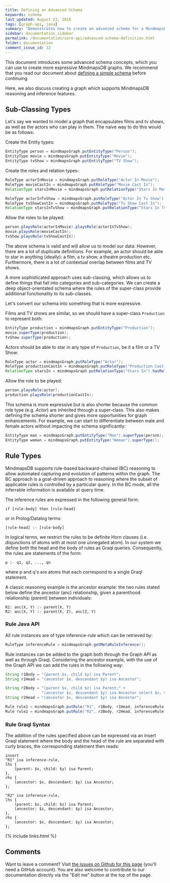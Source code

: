 ```yaml
---
title: Defining an Advanced Schema
keywords: schema
last_updated: August 23, 2016
tags: [graph-api, java]
summary: "Demonstrates how to create an advanced schema for a MindmapsDB knowledge graph."
sidebar: documentation_sidebar
permalink: /documentation/core-api/advanced-schema-definition.html
folder: documentation
comment_issue_id: 22
---
```



This document introduces some advanced schema concepts, which you can use to create more expressive MindmapsDB graphs. We recommend that you read our document about [defining a simple schema](simple-schema-definition.html) before continuing.

Here, we also discuss creating a graph which supports MindmapsDB reasoning and inference features.

## Sub-Classing Types

Let's say we wanted to model a graph that encapsulates films and tv shows, as well as the actors who can play in them. The naive way to do this would be as follows:

Create the Entity types:

```java
EntityType person = mindmapsGraph.putEntityType("Person");
EntityType movie = mindmapsGraph.putEntityType("Movie");
EntityType tvShow = mindmapsGraph.putEntityType("TV Show");
```

Create the roles and relation types:

```java
RoleType actorInMovie = mindmapsGraph.putRoleType("Actor In Movie");
RoleType movieCastIn = mindmapsGraph.putRoleType("Movie Cast In");
RelationType starsInMovie = mindmapsGraph.putRelationType("Stars In Movie").hasRole(actorInMovie).hasRole(movieCastIn);

RoleType actorInTvShow = mindmapsGraph.putRoleType("Actor In Tv Show");
RoleType tvShowCastIn = mindmapsGraph.putRoleType("Tv Show Cast In");
RelationType starsInTvShow = mindmapsGraph.putRelationType("Stars In Tv Show").hasRole(actorInTvShow).hasRole(tvShowCastIn);
```

Allow the roles to be played:

```java
person.playsRole(actorInMovie).playsRole(actorInTvShow);
movie.playsRole(movieCastIn);
tvShow.playsRole(tvShowCastIn);
```

The above schema is valid and will allow us to model our data. However, there are a lot of duplicate definitions. For example, an actor should be able to star in anything (ideally): a film, a tv show, a theatre production etc.  Furthermore, there is a lot of contextual overlap between films and TV shows.

A more sophisticated approach uses sub-classing, which allows us to define things that fall into categories and sub-categories.
We can create a deep object-orientated schema where the rules of the super-class provide additional functionality to its sub-classes.

Let's convert our schema into something that is more expressive.   

Films and TV shows are similar, so we should have a super-class `Production` to represent both:

```java
EntityType production = mindmapsGraph.putEntityType("Production");
movie.superType(production);
tvShow.superType(production);
```

Actors should be able to star in any type of `Production`, be it a film or a TV Show:

```java
RoleType actor = mindmapsGraph.putRoleType("Actor");
RoleType productionCastIn = mindmapsGraph.putRoleType("Production Cast In");
RelationType starsIn = mindmapsGraph.putRelationType("Stars In").hasRole(actor).hasRole(productionCastIn);
```

Allow the role to be played:

```java
person.playsRole(actor);
production.playsRole(productionCastIn);
```

This schema is more expressive but is also shorter because the common role type (e.g. *Actor*) are inherited through a super-class.
This also makes defining the schema shorter and gives more opportunities for graph enhancements.
For example, we can start to differentiate between male and female actors without impacting the schema significantly:

```java
EntityType man = mindmapsGraph.putEntityType("Man").superType(person);
EntityType woman = mindmapsGraph.putEntityType("Woman").superType();
```

## Rule Types

MindmapsDB supports rule-based backward-chained (BC) reasoning to allow automated capturing and evolution of patterns within the graph. The BC approach is a goal-driven approach to reasoning where the subset of applicable rules is controlled by a particular query. In the BC mode, all the inferrable information is available at query time.

The inference rules are expressed in the following general form:

```
if [rule-body] then [rule-head]
```

or in Prolog/Datalog terms:

```
[rule-head] :- [rule-body]
```

In logical terms, we restrict the rules to be definite Horn clauses (i.e. disjunctions of atoms with at most one unnegated atom). In our system we define both the head and the body of rules as Graql queries. Consequently, the rules are statements of the form:

```
p :- q1, q2, ..., qn
```
where p and q's are atoms that each correspond to a single Graql statement.


A classic reasoning example is the ancestor example: the two rules stated below define the ancestor (anc) relationship, given a parenthood relationship (parent) between individuals:

```
R1: anc(X, Y) :- parent(X, Y)
R2: anc(X, Y) :- parent(X, Z), anc(Z, Y)
```

### Rule Java API
All rule instances are of type inference-rule which can be retrieved by:

```java
RuleType inferenceRule = mindmapsGraph.getMetaRuleInference();
```

Rule instances can be added to the graph both through the Graph API as well as through Graql. Considering the ancestor example, with the use of the Graph API we can add the rules in the following way:

```java
String r1Body = "(parent $x, child $y) isa Parent";
String r1Head = "(ancestor $x, descendant $y) isa Ancestor";

String r2Body = "(parent $x, child $z) isa Parent;" +
                "(ancestor $z, descendant $y) isa Ancestor select $x, $y";
String r2Head = "(ancestor $x, descendant $y) isa Ancestor";

Rule rule1 = mindmapsGraph.putRule("R1", r1Body, r1Head, inferenceRule);
Rule rule2 = mindmapsGraph.putRule("R2", r2Body, r2Head, inferenceRule);
```

### Rule Graql Syntax
The addition of the rules specified above can be expressed via an insert Graql statement where the body and the head of the rule are separated with curly braces, the corresponding statement then reads:

```graql
insert
"R1" isa inference-rule,
lhs {
    (parent: $x, child: $y) isa Parent;
},
rhs {
    (ancestor: $x, descendant: $y) isa Ancestor;
};

"R2" isa inference-rule,
lhs {
    (parent: $x, child: $z) isa Parent;
    (ancestor: $z, descendant: $y) isa Ancestor;
},
rhs {
    (ancestor: $x, descendant: $y) isa Ancestor;
};
```

{% include links.html %}

## Comments
Want to leave a comment? Visit <a href="https://github.com/mindmapsdb/docs/issues/22" target="_blank">the issues on Github for this page</a> (you'll need a GitHub account). You are also welcome to contribute to our documentation directly via the "Edit me" button at the top of the page.
